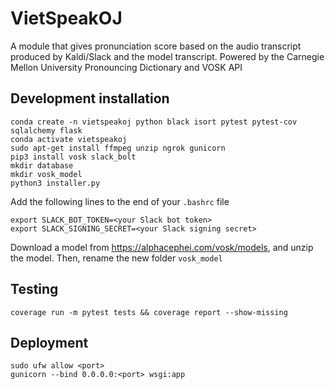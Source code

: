 # VietSpeakOJ
A module that gives pronunciation score based on the audio transcript produced by Kaldi/Slack and the model transcript. Powered by the Carnegie Mellon University Pronouncing Dictionary and VOSK API

## Development installation
```
conda create -n vietspeakoj python black isort pytest pytest-cov sqlalchemy flask
conda activate vietspeakoj
sudo apt-get install ffmpeg unzip ngrok gunicorn
pip3 install vosk slack_bolt
mkdir database
mkdir vosk_model
python3 installer.py
```

Add the following lines to the end of your `.bashrc` file
```
export SLACK_BOT_TOKEN=<your Slack bot token>
export SLACK_SIGNING_SECRET=<your Slack signing secret>
```

Download a model from https://alphacephei.com/vosk/models, and unzip the model. Then, rename the new folder `vosk_model`
## Testing
```
coverage run -m pytest tests && coverage report --show-missing
```
## Deployment
```
sudo ufw allow <port>
gunicorn --bind 0.0.0.0:<port> wsgi:app
```

